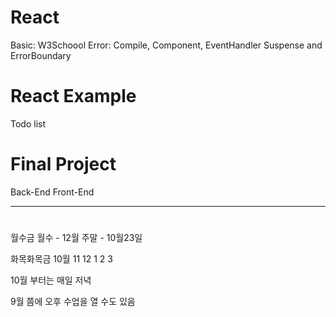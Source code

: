 # React
Basic: W3Schoool
Error: Compile, Component, EventHandler
Suspense and ErrorBoundary

# React Example
Todo list

# Final Project
Back-End
Front-End

- - -

# 
월수금 월수 - 12월
주말 - 10월23일

화목화목금 10월 11 12 1 2 3

10월 부터는 매일 저녁

9월 쯤에 오후 수업을 열 수도 있음
